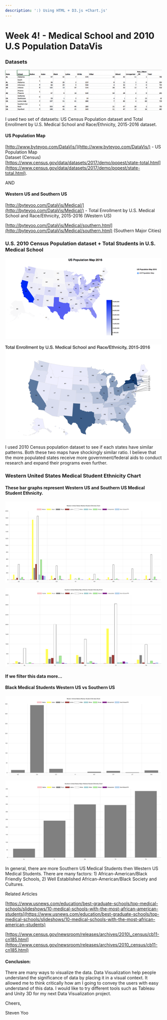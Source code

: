 ```yaml
---
description: ':) Using HTML + D3.js +Chart.js'
---
```


# Week 4! - Medical School and 2010 U.S Population DataVis

### Datasets

![](../.gitbook/assets/screen-shot-2018-09-20-at-12.31.08-am.png)

I used two set of datasets: US Census Population dataset and Total Enrollment by U.S. Medical School and Race/Ethnicity, 2015-2016 dataset.

#### US Population Map

[http://www.byteyoo.com/DataVis/](http://www.byteyoo.com/DataVis/) - US Population Map  
Dataset \(Census\) [https://www.census.gov/data/datasets/2017/demo/popest/state-total.html](https://www.census.gov/data/datasets/2017/demo/popest/state-total.html).

AND

#### Western US and Southern US

[http://byteyoo.com/DataVis/Medical/](http://byteyoo.com/DataVis/Medical/) - Total Enrollment by U.S. Medical School and Race/Ethnicity, 2015-2016 \(Western US\)

[http://byteyoo.com/DataVis/Medical/southern.html](http://byteyoo.com/DataVis/Medical/southern.html) \(Southern Major Cities\)

### U.S. 2010 Census Population dataset + Total Students in U.S. Medical School

![US Population Map](../.gitbook/assets/screen-shot-2018-10-04-at-2.08.48-pm.png)

![Total U.S Medical Students ](../.gitbook/assets/screen-shot-2018-10-04-at-2.14.45-pm.png)

I used 2010 Census population dataset to see if each states have similar patterns. Both these two maps have shockingly similar ratio. I believe that the more populated states receive more government/federal aids to conduct research and expand their programs even further.

### Western United States Medical Student Ethnicity Chart

#### These bar graphs represent Western US and Southern US Medical Student Ethnicity.  

![Western United States Medical Student Ethnicity Chart \(All Ethnicities\)](../.gitbook/assets/screen-shot-2018-10-04-at-2.18.08-pm.png)

![Southern United States Major Medical Student Ethnicity Chart \(All Ethnicities\)](../.gitbook/assets/screen-shot-2018-10-04-at-2.55.57-pm.png)

#### If we filter this data more...

#### Black Medical Students Western US vs Southern US

![Western US Medical Students \(Black\)](../.gitbook/assets/screen-shot-2018-10-04-at-2.54.39-pm.png)

![Southern US Medical Students \(Black\)](../.gitbook/assets/screen-shot-2018-10-04-at-2.53.34-pm.png)

  
In general, there are more Southern US Medical Students then Western US Medical Students. There are many factors: 1\) African-American/Black Friendly Schools, 2\) Well Established African-American/Black Society and Cultures.   
  
Related Articles

[https://www.usnews.com/education/best-graduate-schools/top-medical-schools/slideshows/10-medical-schools-with-the-most-african-american-students](https://www.usnews.com/education/best-graduate-schools/top-medical-schools/slideshows/10-medical-schools-with-the-most-african-american-students)

[https://www.census.gov/newsroom/releases/archives/2010\_census/cb11-cn185.html](https://www.census.gov/newsroom/releases/archives/2010_census/cb11-cn185.html)

#### Conclusion:

There are many ways to visualize the data. Data Visualization help people understand the significance of data by placing it in a visual context. It allowed me to think critically how am I going to convey the users with easy understand of this data. I would like to try different tools such as Tableau and Unity 3D for my next Data Visualization project.

Cheers,



Steven Yoo

  


### 

